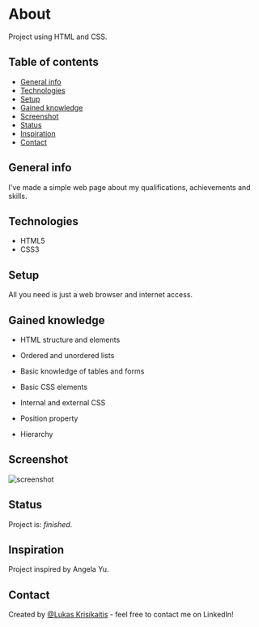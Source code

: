 # About

Project using HTML and CSS.

## Table of contents
* [General info](#general-info)
* [Technologies](#technologies)
* [Setup](#setup)
* [Gained knowledge](#gained-knowledge)
* [Screenshot](#screenshot)
* [Status](#status)
* [Inspiration](#inspiration)
* [Contact](#contact)

## General info
I've made a simple web page about my qualifications, achievements and skills.

## Technologies
* HTML5
* CSS3

## Setup
All you need is just a web browser and internet access.

## Gained knowledge
* HTML structure and elements
* Ordered and unordered lists
* Basic knowledge of tables and forms

* Basic CSS elements
* Internal and external CSS
* Position property
* Hierarchy

## Screenshot
![screenshot](https://user-images.githubusercontent.com/23439837/107153344-b09b7400-6975-11eb-986f-3fdcb595551d.png)

## Status
Project is: _finished_.

## Inspiration
Project inspired by Angela Yu.

## Contact
Created by [@Lukas Krisikaitis](https://www.linkedin.com/in/lukas-krisikaitis-44597a1b0/) - feel free to contact me on LinkedIn!
